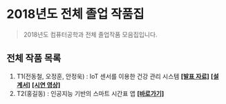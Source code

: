 # 2018년도 전체 졸업 작품집
> 2018년도 컴퓨터공학과 전체 졸업작품 모음집입니다.

## 전체 작품 목록

1. T1(전동철, 오정훈, 안정욱) : IoT 센서를 이용한 건강 관리 시스템 [__[발표 자료]__](./T1 "T1 발표 자료") [__[설계서]__](./T1 "T1 설계서") [__[시연 영상]__](./T1 "T1 시연영상")
2. T2(홍길동) : 인공지능 기반의 스마트 시간표 앱 [__[바로가기]__](./T2 "T2 졸업작품 바로가기")
